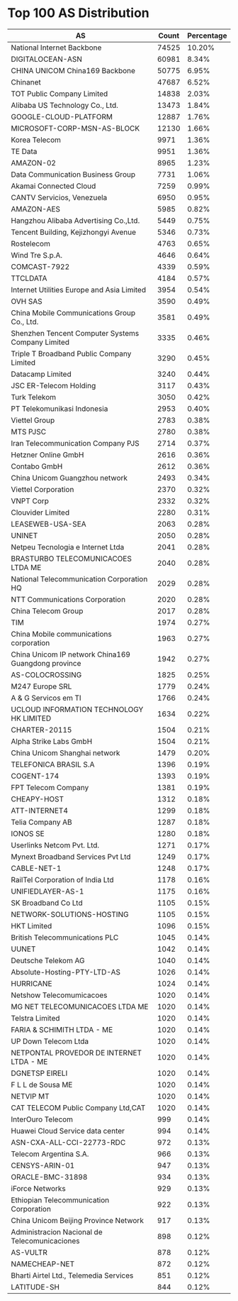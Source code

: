 # Top 100 AS Distribution
| AS | Count | Percentage |
|----|----|----|
| National Internet Backbone | 74525 | 10.20% |
| DIGITALOCEAN-ASN | 60981 | 8.34% |
| CHINA UNICOM China169 Backbone | 50775 | 6.95% |
| Chinanet | 47687 | 6.52% |
| TOT Public Company Limited | 14838 | 2.03% |
| Alibaba US Technology Co., Ltd. | 13473 | 1.84% |
| GOOGLE-CLOUD-PLATFORM | 12887 | 1.76% |
| MICROSOFT-CORP-MSN-AS-BLOCK | 12130 | 1.66% |
| Korea Telecom | 9971 | 1.36% |
| TE Data | 9951 | 1.36% |
| AMAZON-02 | 8965 | 1.23% |
| Data Communication Business Group | 7731 | 1.06% |
| Akamai Connected Cloud | 7259 | 0.99% |
| CANTV Servicios, Venezuela | 6950 | 0.95% |
| AMAZON-AES | 5985 | 0.82% |
| Hangzhou Alibaba Advertising Co.,Ltd. | 5449 | 0.75% |
| Tencent Building, Kejizhongyi Avenue | 5346 | 0.73% |
| Rostelecom | 4763 | 0.65% |
| Wind Tre S.p.A. | 4646 | 0.64% |
| COMCAST-7922 | 4339 | 0.59% |
| TTCLDATA | 4184 | 0.57% |
| Internet Utilities Europe and Asia Limited | 3954 | 0.54% |
| OVH SAS | 3590 | 0.49% |
| China Mobile Communications Group Co., Ltd. | 3581 | 0.49% |
| Shenzhen Tencent Computer Systems Company Limited | 3335 | 0.46% |
| Triple T Broadband Public Company Limited | 3290 | 0.45% |
| Datacamp Limited | 3240 | 0.44% |
| JSC ER-Telecom Holding | 3117 | 0.43% |
| Turk Telekom | 3050 | 0.42% |
| PT Telekomunikasi Indonesia | 2953 | 0.40% |
| Viettel Group | 2783 | 0.38% |
| MTS PJSC | 2780 | 0.38% |
| Iran Telecommunication Company PJS | 2714 | 0.37% |
| Hetzner Online GmbH | 2616 | 0.36% |
| Contabo GmbH | 2612 | 0.36% |
| China Unicom Guangzhou network | 2493 | 0.34% |
| Viettel Corporation | 2370 | 0.32% |
| VNPT Corp | 2332 | 0.32% |
| Clouvider Limited | 2280 | 0.31% |
| LEASEWEB-USA-SEA | 2063 | 0.28% |
| UNINET | 2050 | 0.28% |
| Netpeu Tecnologia e Internet Ltda | 2041 | 0.28% |
| BRASTURBO TELECOMUNICACOES LTDA ME | 2040 | 0.28% |
| National Telecommunication Corporation HQ | 2029 | 0.28% |
| NTT Communications Corporation | 2020 | 0.28% |
| China Telecom Group | 2017 | 0.28% |
| TIM | 1974 | 0.27% |
| China Mobile communications corporation | 1963 | 0.27% |
| China Unicom IP network China169 Guangdong province | 1942 | 0.27% |
| AS-COLOCROSSING | 1825 | 0.25% |
| M247 Europe SRL | 1779 | 0.24% |
| A & G Servicos em TI | 1766 | 0.24% |
| UCLOUD INFORMATION TECHNOLOGY HK LIMITED | 1634 | 0.22% |
| CHARTER-20115 | 1504 | 0.21% |
| Alpha Strike Labs GmbH | 1504 | 0.21% |
| China Unicom Shanghai network | 1479 | 0.20% |
| TELEFONICA BRASIL S.A | 1396 | 0.19% |
| COGENT-174 | 1393 | 0.19% |
| FPT Telecom Company | 1381 | 0.19% |
| CHEAPY-HOST | 1312 | 0.18% |
| ATT-INTERNET4 | 1299 | 0.18% |
| Telia Company AB | 1287 | 0.18% |
| IONOS SE | 1280 | 0.18% |
| Userlinks Netcom Pvt. Ltd. | 1271 | 0.17% |
| Mynext Broadband Services Pvt Ltd | 1249 | 0.17% |
| CABLE-NET-1 | 1248 | 0.17% |
| RailTel Corporation of India Ltd | 1178 | 0.16% |
| UNIFIEDLAYER-AS-1 | 1175 | 0.16% |
| SK Broadband Co Ltd | 1105 | 0.15% |
| NETWORK-SOLUTIONS-HOSTING | 1105 | 0.15% |
| HKT Limited | 1096 | 0.15% |
| British Telecommunications PLC | 1045 | 0.14% |
| UUNET | 1042 | 0.14% |
| Deutsche Telekom AG | 1040 | 0.14% |
| Absolute-Hosting-PTY-LTD-AS | 1026 | 0.14% |
| HURRICANE | 1024 | 0.14% |
| Netshow Telecomumicacoes | 1020 | 0.14% |
| MG NET TELECOMUNICACOES LTDA ME | 1020 | 0.14% |
| Telstra Limited | 1020 | 0.14% |
| FARIA & SCHIMITH LTDA - ME | 1020 | 0.14% |
| UP Down Telecom Ltda | 1020 | 0.14% |
| NETPONTAL PROVEDOR DE INTERNET LTDA - ME | 1020 | 0.14% |
| DGNETSP EIRELI | 1020 | 0.14% |
| F L L de Sousa ME | 1020 | 0.14% |
| NETVIP MT | 1020 | 0.14% |
| CAT TELECOM Public Company Ltd,CAT | 1020 | 0.14% |
| InterOuro Telecom | 999 | 0.14% |
| Huawei Cloud Service data center | 994 | 0.14% |
| ASN-CXA-ALL-CCI-22773-RDC | 972 | 0.13% |
| Telecom Argentina S.A. | 966 | 0.13% |
| CENSYS-ARIN-01 | 947 | 0.13% |
| ORACLE-BMC-31898 | 934 | 0.13% |
| iForce Networks | 929 | 0.13% |
| Ethiopian Telecommunication Corporation | 922 | 0.13% |
| China Unicom Beijing Province Network | 917 | 0.13% |
| Administracion Nacional de Telecomunicaciones | 898 | 0.12% |
| AS-VULTR | 878 | 0.12% |
| NAMECHEAP-NET | 872 | 0.12% |
| Bharti Airtel Ltd., Telemedia Services | 851 | 0.12% |
| LATITUDE-SH | 844 | 0.12% |

